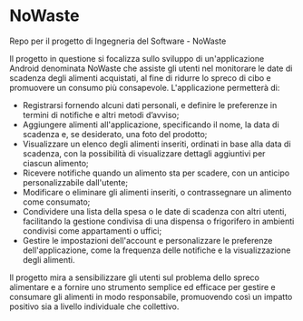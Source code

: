 # NoWaste
Repo per il progetto di Ingegneria del Software - NoWaste

Il progetto in questione si focalizza sullo sviluppo di un'applicazione Android denominata NoWaste che assiste gli utenti nel monitorare le date di scadenza degli alimenti acquistati, al fine di ridurre lo spreco di cibo e promuovere un consumo più consapevole. L'applicazione permetterà di:
- Registrarsi fornendo alcuni dati personali, e definire le preferenze in termini di notifiche e altri metodi d’avviso;
- Aggiungere alimenti all'applicazione, specificando il nome, la data di scadenza e, se desiderato, una foto del prodotto;
- Visualizzare un elenco degli alimenti inseriti, ordinati in base alla data di scadenza, con la possibilità di visualizzare dettagli aggiuntivi per ciascun alimento;
- Ricevere notifiche quando un alimento sta per scadere, con un anticipo personalizzabile dall'utente;
- Modificare o eliminare gli alimenti inseriti, o contrassegnare un alimento come consumato;
- Condividere una lista della spesa o le date di scadenza con altri utenti, facilitando la gestione
condivisa di una dispensa o frigorifero in ambienti condivisi come appartamenti o uffici;
- Gestire le impostazioni dell'account e personalizzare le preferenze dell'applicazione, come la
frequenza delle notifiche e la visualizzazione degli alimenti.

Il progetto mira a sensibilizzare gli utenti sul problema dello spreco alimentare e a fornire uno strumento semplice ed efficace per gestire e consumare gli alimenti in modo responsabile, promuovendo così un impatto positivo sia a livello individuale che collettivo.
